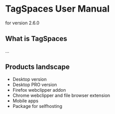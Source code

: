 # TagSpaces User Manual
for version 2.6.0

## What is TagSpaces
...

## Products landscape

* Desktop version
* Desktop PRO version
* Firefox webclipper addon
* Chrome webclipper and file browser extension
* Mobile apps
* Package for selfhosting


